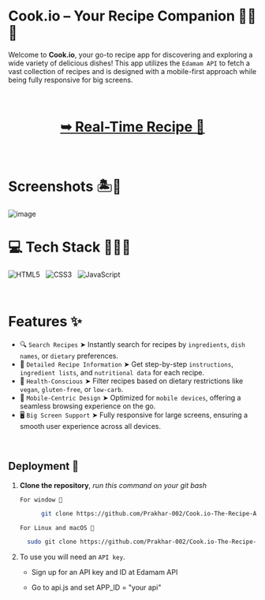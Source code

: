 # Cook.io – Your Recipe Companion 🥤🥗🍟

Welcome to **Cook.io**, your go-to recipe app for discovering and exploring a wide variety of delicious dishes! This app utilizes the `Edamam API` to fetch a vast collection of recipes and is designed with a mobile-first approach while being fully responsive for big screens.


<br/>

<h1 align="center"> 

<a href="https://cook-io-recipes.netlify.app/"><strong> ➥ Real-Time Recipe 🍔
</strong></a>
</h1>

<br/>


# Screenshots 🏝️🍹

![image](https://github.com/user-attachments/assets/da1c434d-a2c8-486b-a775-1a85a344bd2d)

# 💻 Tech Stack 🍧🥞🧋

![HTML5](https://img.shields.io/badge/html5-%23E34F26.svg?style=for-the-badge&logo=html5&logoColor=white) &nbsp; ![CSS3](https://img.shields.io/badge/css3-%231572B6.svg?style=for-the-badge&logo=css3&logoColor=white) &nbsp;  ![JavaScript](https://img.shields.io/badge/javascript-%23323330.svg?style=for-the-badge&logo=javascript&logoColor=%23F7DF1E)

<br/>

# Features ✨

- 🔍 `Search Recipes` ➤ Instantly search for recipes by `ingredients`, `dish names`, or `dietary` preferences.
- 📖 `Detailed Recipe Information` ➤ Get step-by-step `instructions`, `ingredient lists`, and `nutritional data` for each recipe.
- 🥗 `Health-Conscious` ➤ Filter recipes based on dietary restrictions like `vegan`, `gluten-free`, or `low-carb`.
- 📱 `Mobile-Centric Design` ➤ Optimized for `mobile devices`, offering a seamless browsing experience on the go.
- 🖥️ `Big Screen Support` ➤ Fully responsive for large screens, ensuring a smooth user experience across all devices.

<br/>

## Deployment 🚀

1. **Clone the repository**, *run this command on your git bash*

      `For window 🍥`
      ```bash
            git clone https://github.com/Prakhar-002/Cook.io-The-Recipe-App.git
      ```

      `For Linux and macOS 🍙`
      ```bash
        sudo git clone https://github.com/Prakhar-002/Cook.io-The-Recipe-App.git
      ```

2. To use you will need an `API key`. 

   - Sign up for an API key and ID at Edamam API

   - Go to api.js and set APP_ID = "your api"


<br/>
